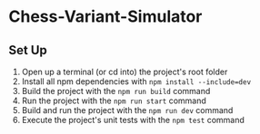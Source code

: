 # Chess-Variant-Simulator

## Set Up

1. Open up a terminal (or cd into) the project's root folder
2. Install all npm dependencies with `npm install --include=dev`
3. Build the project with the `npm run build` command
4. Run the project with the `npm run start` command
5. Build and run the project with the `npm run dev` command
6. Execute the project's unit tests with the `npm test` command
